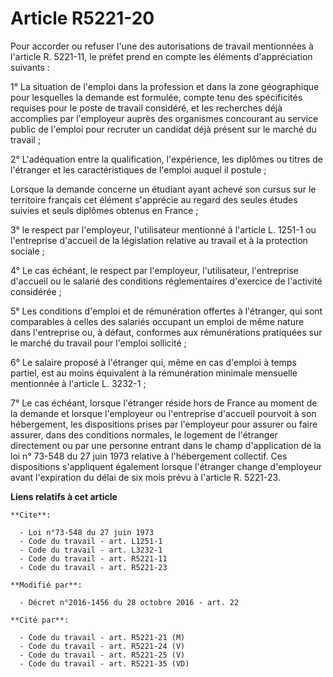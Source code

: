 # Article R5221-20

Pour accorder ou refuser l'une des autorisations de travail mentionnées à l'article R. 5221-11, le préfet prend en compte les
éléments d'appréciation suivants : 

1° La situation de l'emploi dans la profession et dans la zone géographique pour lesquelles la demande est formulée, compte
tenu des spécificités requises pour le poste de travail considéré, et les recherches déjà accomplies par l'employeur auprès
des organismes concourant au service public de l'emploi pour recruter un candidat déjà présent sur le marché du travail ; 

2° L'adéquation entre la qualification, l'expérience, les diplômes ou titres de l'étranger et les caractéristiques de
l'emploi auquel il postule ; 

Lorsque la demande concerne un étudiant ayant achevé son cursus sur le territoire français cet élément s'apprécie au regard
des seules études suivies et seuls diplômes obtenus en France ;

3° le respect par l'employeur, l'utilisateur mentionné à l'article L. 1251-1 ou l'entreprise d'accueil de la législation
relative au travail et à la protection sociale ; 

4° Le cas échéant, le respect par l'employeur, l'utilisateur, l'entreprise d'accueil ou le salarié des conditions
réglementaires d'exercice de l'activité considérée ; 

5° Les conditions d'emploi et de rémunération offertes à l'étranger, qui sont comparables à celles des salariés occupant un
emploi de même nature dans l'entreprise ou, à défaut, conformes aux rémunérations pratiquées sur le marché du travail pour
l'emploi sollicité ; 

6° Le salaire proposé à l'étranger qui, même en cas d'emploi à temps partiel, est au moins équivalent à la rémunération
minimale mensuelle mentionnée à l'article L. 3232-1 ; 

7° Le cas échéant, lorsque l'étranger réside hors de France au moment de la demande et lorsque l'employeur ou l'entreprise
d'accueil pourvoit à son hébergement, les dispositions prises par l'employeur pour assurer ou faire assurer, dans des
conditions normales, le logement de l'étranger directement ou par une personne entrant dans le champ d'application de la loi
n° 73-548 du 27 juin 1973 relative à l'hébergement collectif. Ces dispositions s'appliquent également lorsque l'étranger
change d'employeur avant l'expiration du délai de six mois prévu à l'article R. 5221-23.

**Liens relatifs à cet article**

	**Cite**:

	  - Loi n°73-548 du 27 juin 1973
	  - Code du travail - art. L1251-1
	  - Code du travail - art. L3232-1
	  - Code du travail - art. R5221-11
	  - Code du travail - art. R5221-23

	**Modifié par**:

	  - Décret n°2016-1456 du 28 octobre 2016 - art. 22

	**Cité par**:

	  - Code du travail - art. R5221-21 (M)
	  - Code du travail - art. R5221-24 (V)
	  - Code du travail - art. R5221-25 (V)
	  - Code du travail - art. R5221-35 (VD)
